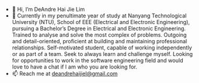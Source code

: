 - 👋 Hi, I’m DeAndre Hai Jie Lim
- 👀 Currently in my penultimate year of study at Nanyang Technological University (NTU), School of EEE (Electrical and Electronic Engineering), pursuing a Bachelor’s Degree in Electrical and Electronic Engineering. Trained to analyse and solve the most complex of problems. Outgoing and detail-oriented, proficient at building and maintaining professional relationships. Self-motivated student, capable of working independently or as part of a team. Seek to always learn and challenge myself. Looking for opportunities to work in the software engineering field and would love to have a chat if I am who you are looking for.
- 📫 Reach me at deandrehaijiel@gmail.com

<!---
deandrehaijiel/deandrehaijiel is a ✨ special ✨ repository because its `README.md` (this file) appears on your GitHub profile.
You can click the Preview link to take a look at your changes.
--->
